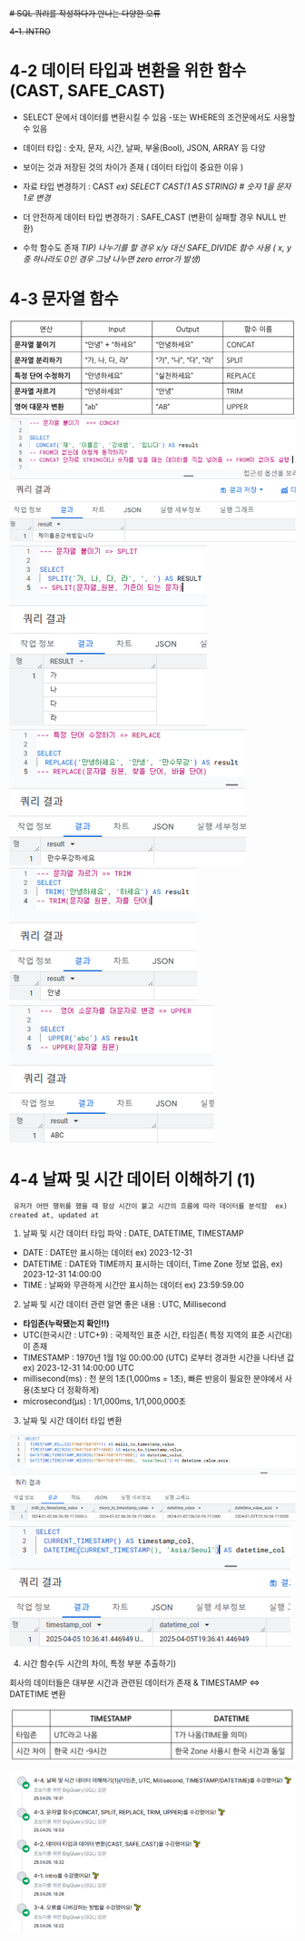 ~~# SQL 쿼리를 작성하다가 만나는 다양한 오류~~


~~4-1. INTRO~~
# 4-2 데이터 타입과 변환을 위한 함수(CAST, SAFE_CAST)

- SELECT 문에서 데이터를 변환시킬 수 있음 
-또는 WHERE의 조건문에서도 사용할 수 있음   

- 데이터 타입 : 숫자, 문자, 시간, 날짜, 부울(Bool), JSON, ARRAY 등 다양

- 보이는 것과 저장된 것의 차이가 존재 ( 데이터 타입이 중요한 이유 )   

- 자료 타입 변경하기 : CAST  *ex) SELECT CAST(1 AS STRING) # 숫자 1을 문자 1로 변경*  

- 더 안전하게 데이터 타입 변경하기 : SAFE_CAST (변환이 실패할 경우 NULL 반환)
- 수학 함수도 존재 
  *TIP) 나누기를 할 경우 x/y 대신 SAFE_DIVIDE 함수 사용 ( x, y 중 하나라도 0인 경우 그냥 나누면 zero error가 발생)*  

# 4-3 문자열 함수 


![](/image_SQL/4-1.png)
![](/image_SQL/4-2.png)  
![](/image_SQL/4-3.png)  
![](/image_SQL/4-4.png)  
![](/image_SQL/4-5.png)  
![](/image_SQL/4-6.png)




# 4-4 날짜 및 시간 데이터 이해하기 (1) 
~~~
 유저가 어떤 행위를 했을 때 항상 시간이 붙고 시간의 흐름에 따라 데이터를 분석함  ex) created at, updated at
~~~
1) 날짜 및 시간 데이터 타입 파악 : DATE, DATETIME, TIMESTAMP  
- DATE : DATE만 표시하는 데이터 ex) 2023-12-31  
- DATETIME : DATE와 TIME까지 표시하는 데이터, Time Zone 정보 없음, ex) 2023-12-31 14:00:00    
- TIME : 날짜와 무관하게 시간만 표시하는 데이터 ex) 23:59:59.00 
2) 날짜 및 시간 데이터 관련 알면 좋은 내용 : UTC, Millisecond  
- **타임존(누락됐는지 확인!!)**  
- UTC(한국시간 : UTC+9) : 국제적인 표준 시간, 타임존( 특정 지역의 표준 시간대)이 존재  
- TIMESTAMP : 1970년 1월 1일 00:00:00 (UTC) 로부터 경과한 시간을 나타낸 값 ex) 2023-12-31 14:00:00 UTC   
- millisecond(ms) : 천 분의 1초(1,000ms = 1초), 빠른 반응이 필요한 분야에서 사용(초보다 더 정확하게)
- microsecond(μs) : 1/1,000ms, 1/1,000,000초  


3) 날짜 및 시간 데이터 타입 변환 

![](/image_SQL/4-7.png)
![](/image_SQL/4-8.png)

4) 시간 함수(두 시간의 차이, 특정 부분 추출하기)

회사의 데이터들은 대부분 시간과 관련된 데이터가 존재  & TIMESTAMP <=> DATETIME 변환  


![](/image_SQL/4-9.png)

![](/image_SQL/4-10.png)


 